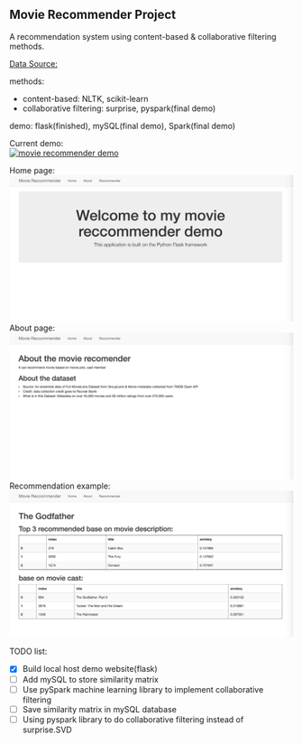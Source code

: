 ## Movie Recommender Project  
A  recommendation system using content-based & collaborative filtering methods.  

[Data Source:](https://www.kaggle.com/rounakbanik/the-movies-dataset/data)

methods: 
* content-based: NLTK, scikit-learn
* collaborative filtering: surprise, pyspark(final demo)

demo: flask(finished), mySQL(final demo), Spark(final demo)

Current demo:  
<a href="https://imgflip.com/gif/29fzmi"><img src="https://i.imgflip.com/29fzmi.gif" title="movie recommender demo"/></a>  
  
Home page:  
![home page](output/HomePage.png)  
About page:  
![about](output/about.png)  
Recommendation example:  
![example](output/example.png)


TODO list:   
* [x] Build local host demo website(flask)  
* [ ] Add mySQL to store similarity matrix 
* [ ] Use pySpark machine learning library to implement collaborative filtering  
* [ ] Save similarity matrix in mySQL database  
* [ ] Using pyspark library to do collaborative filtering instead of surprise.SVD
